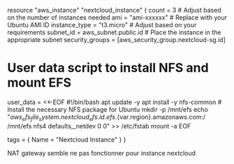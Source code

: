 resource "aws_instance" "nextcloud_instance" {
  count = 3 # Adjust based on the number of instances needed
  ami           = "ami-xxxxxx" # Replace with your Ubuntu AMI ID
  instance_type = "t3.micro" # Adjust based on your requirements
  subnet_id     = aws_subnet.public.id # Place the instance in the appropriate subnet
  security_groups = [aws_security_group.nextcloud-sg.id]

  # User data script to install NFS and mount EFS
  user_data = <<-EOF
    #!/bin/bash
    apt update -y
    apt install -y nfs-common  # Install the necessary NFS package for Ubuntu
    mkdir -p /mnt/efs
    echo "${aws_efs_file_system.nextcloud_efs.id}.efs.${var.region}.amazonaws.com:/ /mnt/efs nfs4 defaults,_netdev 0 0" >> /etc/fstab
    mount -a
  EOF

  tags = {
    Name = "Nextcloud Instance"
  }
}


NAT gateway semble ne pas fonctionner pour instance nextcloud